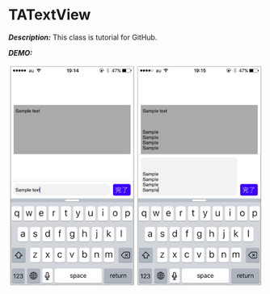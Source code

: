 # TATextView

***Description:***
This class is tutorial for GitHub. 

***DEMO:***

![Demo](https://github.com/Kra8/TATextView/blob/master/data/demo.png)
